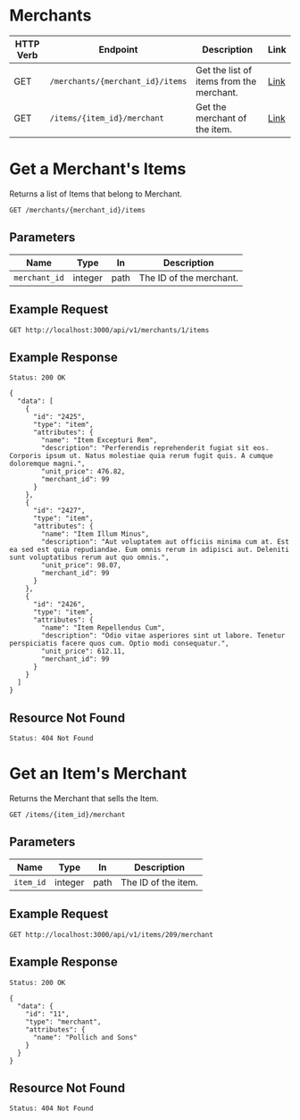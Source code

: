 # Merchants

HTTP Verb | Endpoint                         | Description                              | Link
----------|----------------------------------|------------------------------------------|---------------------------
GET       | `/merchants/{merchant_id}/items` | Get the list of items from the merchant. | [Link](#get_a_merchants_items)
GET       | `/items/{item_id}/merchant`      | Get the merchant of the item.            | [Link](#get_an_items_merchant)

# Get a Merchant's Items

Returns a list of Items that belong to Merchant.

```
GET /merchants/{merchant_id}/items
```


## Parameters

Name                | Type    | In    | Description
--------------------|---------|-------|--------------
`merchant_id`       | integer | path  | The ID of the merchant.


## Example Request

```
GET http://localhost:3000/api/v1/merchants/1/items
```


## Example Response

```
Status: 200 OK
```

```
{
  "data": [
    {
      "id": "2425",
      "type": "item",
      "attributes": {
        "name": "Item Excepturi Rem",
        "description": "Perferendis reprehenderit fugiat sit eos. Corporis ipsum ut. Natus molestiae quia rerum fugit quis. A cumque doloremque magni.",
        "unit_price": 476.82,
        "merchant_id": 99
      }
    },
    {
      "id": "2427",
      "type": "item",
      "attributes": {
        "name": "Item Illum Minus",
        "description": "Aut voluptatem aut officiis minima cum at. Est ea sed est quia repudiandae. Eum omnis rerum in adipisci aut. Deleniti sunt voluptatibus rerum aut quo omnis.",
        "unit_price": 98.07,
        "merchant_id": 99
      }
    },
    {
      "id": "2426",
      "type": "item",
      "attributes": {
        "name": "Item Repellendus Cum",
        "description": "Odio vitae asperiores sint ut labore. Tenetur perspiciatis facere quos cum. Optio modi consequatur.",
        "unit_price": 612.11,
        "merchant_id": 99
      }
    }
  ]
}
```


## Resource Not Found
```
Status: 404 Not Found
```

# Get an Item's Merchant

Returns the Merchant that sells the Item.

```
GET /items/{item_id}/merchant
```


## Parameters

Name            | Type    | In    | Description
----------------|---------|-------|--------------
`item_id`       | integer | path  | The ID of the item.


## Example Request

```
GET http://localhost:3000/api/v1/items/209/merchant
```


## Example Response

```
Status: 200 OK
```

```
{
  "data": {
    "id": "11",
    "type": "merchant",
    "attributes": {
      "name": "Pollich and Sons"
    }
  }
}
```


## Resource Not Found
```
Status: 404 Not Found
```
